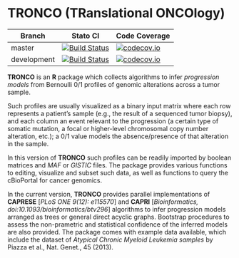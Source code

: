 TRONCO (TRanslational ONCOlogy)
===============================

| Branch              | Stato CI      |  Code Coverage  |
|---------------------|---------------|-----------------|
| master | [![Build Status](https://travis-ci.org/BIMIB-DISCo/TRONCO.svg?branch=master)](https://travis-ci.org/BIMIB-DISCo/TRONCO) |  [![codecov.io](https://codecov.io/github/BIMIB-DISCo/TRONCO/coverage.svg?branch=master)](https://codecov.io/github/BIMIB-DISCo/TRONCO?branch=master) |
| development | [![Build Status](https://travis-ci.org/BIMIB-DISCo/TRONCO.svg?branch=development)](https://travis-ci.org/BIMIB-DISCo/TRONCO) |  [![codecov.io](https://codecov.io/github/BIMIB-DISCo/TRONCO/coverage.svg?branch=development)](https://codecov.io/github/BIMIB-DISCo/TRONCO?branch=development) |


**TRONCO** is an **R** package which collects algorithms to infer *progression models* from Bernoulli 0/1 profiles of genomic alterations across a tumor sample. 

Such profiles are usually visualized as a binary input matrix where each row represents a patient’s sample (e.g., the result of a sequenced tumor biopsy), and each column an event relevant to the progression (a certain type of somatic mutation, a focal or higher-level chromosomal copy number alteration, etc.); a 0/1 value models the absence/presence of that alteration in the sample. 

In this version of **TRONCO** such profiles can be readily imported by boolean matrices and *MAF* or *GISTIC* files. The package provides various functions to editing, visualize and subset such data, as well as functions to query the cBioPortal for cancer genomics. 

In the current version, **TRONCO** provides parallel implementations of **CAPRESE**  [*PLoS ONE 9(12): e115570*] and **CAPRI** [*Bioinformatics, doi:10.1093/bioinformatics/btv296*] algorithms to infer progression models arranged as trees or general direct acyclic graphs. Bootstrap procedures to assess the non-prametric and statistical confidence of the inferred models are also provided. The package comes with example data available, which include the dataset of *Atypical Chronic Myeloid Leukemia samples* by Piazza et al., Nat. Genet., 45 (2013). 

